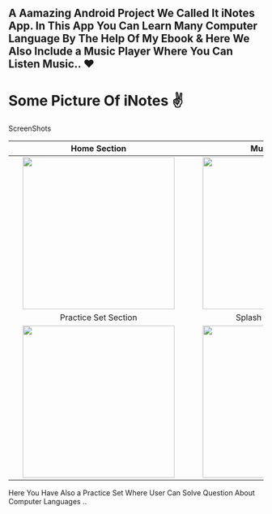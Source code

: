 A Aamazing Android Project We Called It iNotes App.
In This App You Can Learn Many Computer Language By The Help Of My Ebook & Here We Also Include a Music Player Where You Can Listen Music.. ❤
-----------------------------------------------------------------------------------------------------------------------------------------------
<h1>
Some Picture Of iNotes ✌ </h1>

ScreenShots

Home  Section              |  Music Section
:-------------------------:|:-------------------------:
<img style="width:300px;" hspace="20" src="https://user-images.githubusercontent.com/30976812/145348289-860cdabc-c7d0-45bf-bcfd-bbf821372ffd.png">  |  <img style="width:300px;" hspace="20" src="https://user-images.githubusercontent.com/30976812/146119867-5c53b7fc-08ae-407f-858c-e12f419e961b.jpeg">
Practice Set Section            |  Splash Screen Section
<img style="width:300px;" hspace="20" src="https://user-images.githubusercontent.com/30976812/145348330-c4a15521-16a1-4a7b-b7d1-10d03ac0adaf.png">  |  <img style="width:300px;" hspace="20" src="https://user-images.githubusercontent.com/30976812/145348300-9dfbd7f2-b7fc-44b6-93df-370a9b9bff17.png">

Here You Have Also a Practice Set Where User Can Solve Question About Computer Languages ..







